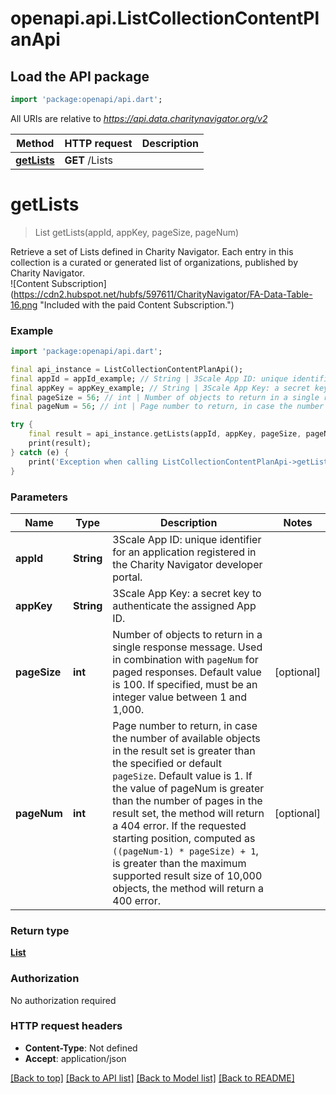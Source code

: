 # openapi.api.ListCollectionContentPlanApi

## Load the API package
```dart
import 'package:openapi/api.dart';
```

All URIs are relative to *https://api.data.charitynavigator.org/v2*

Method | HTTP request | Description
------------- | ------------- | -------------
[**getLists**](ListCollectionContentPlanApi.md#getlists) | **GET** /Lists | 


# **getLists**
> List<ListObjectLink> getLists(appId, appKey, pageSize, pageNum)



Retrieve a set of Lists defined in Charity Navigator. Each entry in this collection is a curated or generated list of organizations, published by Charity Navigator. <br/> ![Content Subscription](https://cdn2.hubspot.net/hubfs/597611/CharityNavigator/FA-Data-Table-16.png \"Included with the paid Content Subscription.\")

### Example
```dart
import 'package:openapi/api.dart';

final api_instance = ListCollectionContentPlanApi();
final appId = appId_example; // String | 3Scale App ID: unique identifier for an application registered in the Charity Navigator  developer portal.
final appKey = appKey_example; // String | 3Scale App Key: a secret key to authenticate the assigned App ID.
final pageSize = 56; // int | Number of objects to return in a single response message. Used in combination with `pageNum` for paged responses. Default value is 100.  If specified, must be an integer value between 1 and 1,000.
final pageNum = 56; // int | Page number to return, in case the number of available objects in the result set is greater than the specified or default `pageSize`. Default value is 1. If the value of pageNum is greater than the number of pages in the result set, the method will return a 404 error. If the requested starting position, computed as `((pageNum-1) * pageSize) + 1`, is greater than the maximum supported result size of 10,000 objects, the method will return a 400 error.

try {
    final result = api_instance.getLists(appId, appKey, pageSize, pageNum);
    print(result);
} catch (e) {
    print('Exception when calling ListCollectionContentPlanApi->getLists: $e\n');
}
```

### Parameters

Name | Type | Description  | Notes
------------- | ------------- | ------------- | -------------
 **appId** | **String**| 3Scale App ID: unique identifier for an application registered in the Charity Navigator  developer portal. | 
 **appKey** | **String**| 3Scale App Key: a secret key to authenticate the assigned App ID. | 
 **pageSize** | **int**| Number of objects to return in a single response message. Used in combination with `pageNum` for paged responses. Default value is 100.  If specified, must be an integer value between 1 and 1,000. | [optional] 
 **pageNum** | **int**| Page number to return, in case the number of available objects in the result set is greater than the specified or default `pageSize`. Default value is 1. If the value of pageNum is greater than the number of pages in the result set, the method will return a 404 error. If the requested starting position, computed as `((pageNum-1) * pageSize) + 1`, is greater than the maximum supported result size of 10,000 objects, the method will return a 400 error. | [optional] 

### Return type

[**List<ListObjectLink>**](ListObjectLink.md)

### Authorization

No authorization required

### HTTP request headers

 - **Content-Type**: Not defined
 - **Accept**: application/json

[[Back to top]](#) [[Back to API list]](../README.md#documentation-for-api-endpoints) [[Back to Model list]](../README.md#documentation-for-models) [[Back to README]](../README.md)

